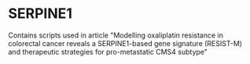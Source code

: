 # SERPINE1
Contains scripts used in article "Modelling oxaliplatin resistance in colorectal cancer reveals a SERPINE1-based gene signature (RESIST-M) and therapeutic strategies for pro-metastatic CMS4 subtype"
